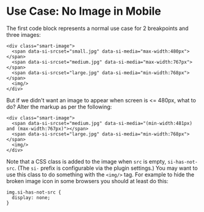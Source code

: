 # Use Case: No Image in Mobile

The first code block represents a normal use case for 2 breakpoints and three images:

    <div class="smart-image">
      <span data-si-srcset="small.jpg" data-si-media="max-width:480px"></span>
      <span data-si-srcset="medium.jpg" data-si-media="max-width:767px"></span>
      <span data-si-srcset="large.jpg" data-si-media="min-width:768px"></span>
      <img/>
    </div>

But if we didn't want an image to appear when screen is <= 480px, what to do?  Alter the markup as per the following:

    <div class="smart-image">
      <span data-si-srcset="medium.jpg" data-si-media="(min-width:481px) and (max-width:767px)"></span>
      <span data-si-srcset="large.jpg" data-si-media="min-width:768px"></span>
      <img/>
    </div>

Note that a CSS class is added to the image when `src` is empty, `si-has-not-src`.  (The `si-` prefix is configurable via the plugin settings.) You may want to use this class to do something with the `<img/>` tag.  For example to hide the broken image icon in some browsers you should at least do this:

    img.si-has-not-src {
      display: none;
    }
